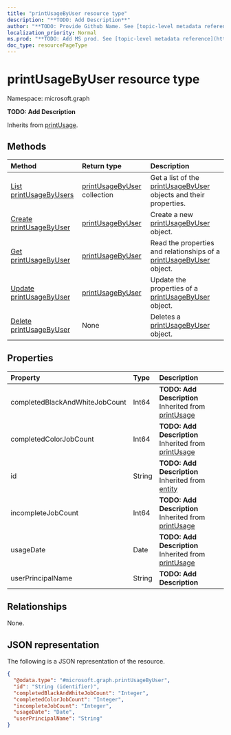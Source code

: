 ```yaml
---
title: "printUsageByUser resource type"
description: "**TODO: Add Description**"
author: "**TODO: Provide Github Name. See [topic-level metadata reference](https://msgo.azurewebsites.net/add/document/guidelines/metadata.html#topic-level-metadata)**"
localization_priority: Normal
ms.prod: "**TODO: Add MS prod. See [topic-level metadata reference](https://msgo.azurewebsites.net/add/document/guidelines/metadata.html#topic-level-metadata)**"
doc_type: resourcePageType
---
```


# printUsageByUser resource type

Namespace: microsoft.graph



**TODO: Add Description**


Inherits from [printUsage](../resources/printusage.md).

## Methods
|Method|Return type|Description|
|:---|:---|:---|
|[List printUsageByUsers](../api/printusagebyuser-list.md)|[printUsageByUser](../resources/printusagebyuser.md) collection|Get a list of the [printUsageByUser](../resources/printusagebyuser.md) objects and their properties.|
|[Create printUsageByUser](../api/printusagebyuser-create.md)|[printUsageByUser](../resources/printusagebyuser.md)|Create a new [printUsageByUser](../resources/printusagebyuser.md) object.|
|[Get printUsageByUser](../api/printusagebyuser-get.md)|[printUsageByUser](../resources/printusagebyuser.md)|Read the properties and relationships of a [printUsageByUser](../resources/printusagebyuser.md) object.|
|[Update printUsageByUser](../api/printusagebyuser-update.md)|[printUsageByUser](../resources/printusagebyuser.md)|Update the properties of a [printUsageByUser](../resources/printusagebyuser.md) object.|
|[Delete printUsageByUser](../api/printusagebyuser-delete.md)|None|Deletes a [printUsageByUser](../resources/printusagebyuser.md) object.|

## Properties
|Property|Type|Description|
|:---|:---|:---|
|completedBlackAndWhiteJobCount|Int64|**TODO: Add Description** Inherited from [printUsage](../resources/printusage.md)|
|completedColorJobCount|Int64|**TODO: Add Description** Inherited from [printUsage](../resources/printusage.md)|
|id|String|**TODO: Add Description** Inherited from [entity](../resources/entity.md)|
|incompleteJobCount|Int64|**TODO: Add Description** Inherited from [printUsage](../resources/printusage.md)|
|usageDate|Date|**TODO: Add Description** Inherited from [printUsage](../resources/printusage.md)|
|userPrincipalName|String|**TODO: Add Description**|

## Relationships
None.

## JSON representation
The following is a JSON representation of the resource.
<!-- {
  "blockType": "resource",
  "keyProperty": "id",
  "@odata.type": "microsoft.graph.printUsageByUser",
  "baseType": "microsoft.graph.printUsage",
  "openType": false
}
-->
``` json
{
  "@odata.type": "#microsoft.graph.printUsageByUser",
  "id": "String (identifier)",
  "completedBlackAndWhiteJobCount": "Integer",
  "completedColorJobCount": "Integer",
  "incompleteJobCount": "Integer",
  "usageDate": "Date",
  "userPrincipalName": "String"
}
```

